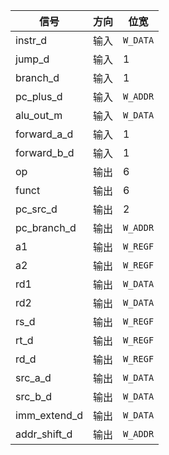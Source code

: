 | 信号         | 方向 | 位宽     |
| ------------ | ---- | -------- |
| instr_d      | 输入 | `W_DATA` |
| jump_d       | 输入 | 1        |
| branch_d     | 输入 | 1        |
| pc_plus_d    | 输入 | `W_ADDR` |
| alu_out_m    | 输入 | `W_DATA` |
| forward_a_d  | 输入 | 1        |
| forward_b_d  | 输入 | 1        |
| op           | 输出 | 6        |
| funct        | 输出 | 6        |
| pc_src_d     | 输出 | 2        |
| pc_branch_d  | 输出 | `W_ADDR` |
| a1           | 输出 | `W_REGF` |
| a2           | 输出 | `W_REGF` |
| rd1          | 输出 | `W_DATA` |
| rd2          | 输出 | `W_DATA` |
| rs_d         | 输出 | `W_REGF` |
| rt_d         | 输出 | `W_REGF` |
| rd_d         | 输出 | `W_REGF` |
| src_a_d      | 输出 | `W_DATA` |
| src_b_d      | 输出 | `W_DATA` |
| imm_extend_d | 输出 | `W_DATA` |
| addr_shift_d | 输出 | `W_ADDR` |